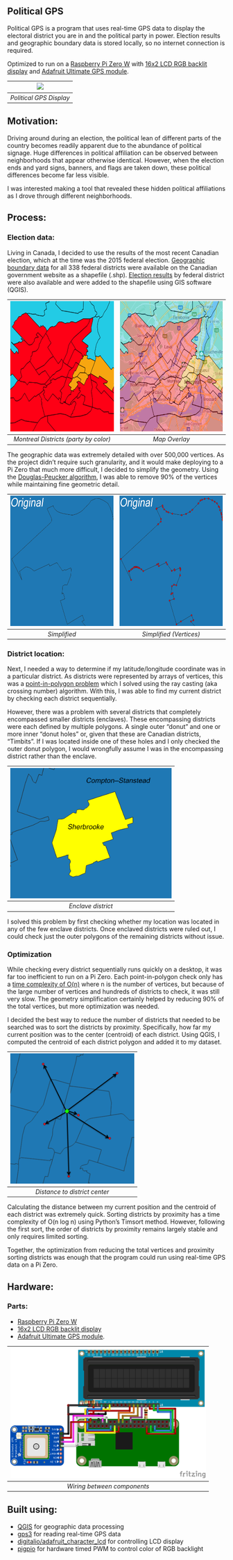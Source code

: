 ## Political GPS
Political GPS is a program that uses real-time GPS data to display the electoral district you are in and the political party in power. 
Election results and geographic boundary data is stored locally, so no internet connection is required.

Optimized to run on a [Raspberry Pi Zero W](https://www.raspberrypi.org/products/raspberry-pi-zero-w/) with
 [16x2 LCD RGB backlit display](https://www.sparkfun.com/products/10862) and [Adafruit Ultimate GPS module](https://www.adafruit.com/product/746).

| <img src="assets/GPSDisplay.gif" height="150"></img> | 
| :---: |
| *Political GPS Display* |

## Motivation:
Driving around during an election, the political lean of different parts of the country becomes readily apparent due to 
the abundance of political signage. Huge differences in political affiliation can be observed between neighborhoods that
appear otherwise identical. However, when the election ends and yard signs, banners, and flags are taken down, these
political differences become far less visible. 

I was interested making a tool that revealed these hidden political affiliations as I drove through different neighborhoods. 

## Process:

### Election data:
Living in Canada, I decided to use the results of the most recent Canadian election, which at the time was the 2015 
federal election. [Geographic boundary data](https://open.canada.ca/data/en/dataset/5931f6f0-0008-4b0c-94d7-a1ff596182c5#rate)
for all 338 federal districts were available on the Canadian government website as a shapefile (.shp). 
[Election results](https://www.elections.ca/content.aspx?section=res&dir=rep/off/42gedata&document=summary&lang=e)
by federal district were also available  and were added to the shapefile using GIS software (QGIS).

| <img src="/assets/Montreal Map.png" height="300" width="300"></img> | <img src="/assets/Montreal Map Overlay.png" height="300" width="300"></img> | 
| :---: | :---: |
| *Montreal Districts (party by color)* | *Map Overlay* | 

The geographic data was extremely detailed with over 500,000 vertices. As the project didn’t require such granularity, 
and it would make deploying to a Pi Zero that much more difficult, I decided to simplify the geometry. Using the 
[Douglas-Peucker algorithm](https://en.wikipedia.org/wiki/Ramer%E2%80%93Douglas%E2%80%93Peucker_algorithm ), I was able 
to remove 90% of the vertices while maintaining fine geometric detail.

| <img src="/assets/Simplification.gif" height="300"></img> | <img src="/assets/Simplification_vertices.gif" height="300"></img> | 
| :---: | :---: |
| *Simplified* | *Simplified (Vertices)* |

### District location:
Next, I needed a way to determine if my latitude/longitude coordinate was in a particular district. As districts were 
represented by arrays of vertices, this was a [point-in-polygon problem](https://en.wikipedia.org/wiki/Point_in_polygon) 
which I solved using the ray casting (aka crossing number) algorithm. With this, I was able to find my current district 
by checking each district sequentially.

However, there was a problem with several districts that completely encompassed smaller districts (enclaves). 
These encompassing districts were each defined by multiple polygons. A single outer “donut” and one or more inner 
“donut holes” or, given that these are Canadian districts, “Timbits”. If I was located inside one of these holes and I 
only checked the outer donut polygon, I would wrongfully assume I was in the encompassing district rather than the enclave.

| <img src="/assets/DonutExample.png" height="300"></img> | 
| :---: |
| *Enclave district* | 

I solved this problem by first checking whether my location was located in any of the few enclave districts. 
Once enclaved districts were ruled out, I could check just the outer polygons of the remaining districts without issue.

### Optimization

While checking every district sequentially runs quickly on a desktop, it was far too inefficient to run on a Pi Zero. 
Each point-in-polygon check only has a [time complexity of O(n)](https://www.sciencedirect.com/science/article/pii/S0098300496000714)
where n is the number of vertices, but because of the large number of vertices and hundreds of districts to check, 
it was still very slow. The geometry simplification certainly helped by reducing 90% of the total vertices, 
but more optimization was needed. 

I decided the best way to reduce the number of districts that needed to be searched was to sort the districts by 
proximity. Specifically, how far my current position was to the center (centroid) of each district. Using QGIS, 
I computed the centroid of each district polygon and added it to my dataset. 

| <img src="/assets/Distance_Arrows.png" height="300"></img> | 
| :---: |
| *Distance to district center* |

Calculating the distance between my current position and the centroid of each district was extremely quick. 
Sorting districts by proximity has a time complexity of O(n log n) using Python’s Timsort method. However, following 
the first sort, the order of districts by proximity remains largely stable and only requires limited sorting. 

Together, the optimization from reducing the total vertices and proximity sorting districts was enough that the program 
could run using real-time GPS data on a Pi Zero.

## Hardware:
### Parts:
- [Raspberry Pi Zero W](https://www.raspberrypi.org/products/raspberry-pi-zero-w/)
- [16x2 LCD RGB backlit display](https://www.sparkfun.com/products/10862) 
- [Adafruit Ultimate GPS module](https://www.adafruit.com/product/746).

| <img src="/assets/GPS Pi Hat_bb.png" height="300"></img> | 
| :---: |
| *Wiring between components* |

## Built using:
- [QGIS](https://www.qgis.org/en/site/) for geographic data processing 
- [gps3](https://pypi.org/project/gps3/) for reading real-time GPS data 
- [digitalio/adafruit_character_lcd](https://github.com/adafruit/Adafruit_CircuitPython_CharLCD) for controlling LCD display 
- [pigpio](http://abyz.me.uk/rpi/pigpio/index.html) for hardware timed PWM to control color of RGB backlight 

